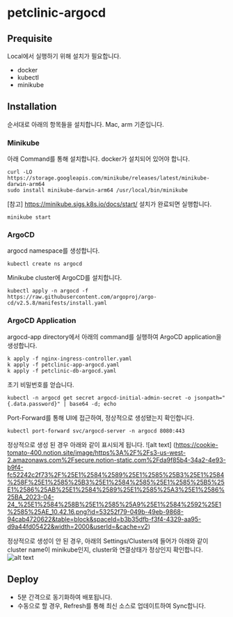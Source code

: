 # petclinic-argocd

## Prequisite
Local에서 실행하기 위해 설치가 필요합니다.
- docker
- kubectl
- minikube

## Installation
순서대로 아래의 항목들을 설치합니다. Mac, arm 기준입니다.

### Minikube
아래 Command를 통해 설치합니다. docker가 설치되어 있어야 합니다.
```shell
curl -LO https://storage.googleapis.com/minikube/releases/latest/minikube-darwin-arm64
sudo install minikube-darwin-arm64 /usr/local/bin/minikube

```
[참고] https://minikube.sigs.k8s.io/docs/start/
설치가 완료되면 실행합니다.
```shell
minikube start
```

### ArgoCD
argocd namespace를 생성합니다.
```shell
kubectl create ns argocd
```
Minikube cluster에 ArgoCD를 설치합니다.
```shell
kubectl apply -n argocd -f https://raw.githubusercontent.com/argoproj/argo-cd/v2.5.8/manifests/install.yaml
```
### ArgoCD Application
argocd-app directory에서 아래의 command를 실행하여 ArgoCD application을 생성합니다.
```shell
k apply -f nginx-ingress-controller.yaml
k apply -f petclinic-app-argocd.yaml
k apply -f petclinic-db-argocd.yaml
```
초기 비밀번호를 얻습니다.
```
kubectl -n argocd get secret argocd-initial-admin-secret -o jsonpath="{.data.password}" | base64 -d; echo
```
Port-Forward를 통해 UI에 접근하여, 정상적으로 생성됐는지 확인합니다.
```shell
kubectl port-forward svc/argocd-server -n argocd 8080:443
```
정상적으로 생성 된 경우 아래와 같이 표시되게 됩니다.
![alt text] (https://cookie-tomato-400.notion.site/image/https%3A%2F%2Fs3-us-west-2.amazonaws.com%2Fsecure.notion-static.com%2Fda9f85b4-34a2-4e93-b9f4-fc52242c2f73%2F%25E1%2584%2589%25E1%2585%25B3%25E1%2584%258F%25E1%2585%25B3%25E1%2584%2585%25E1%2585%25B5%25E1%2586%25AB%25E1%2584%2589%25E1%2585%25A3%25E1%2586%25BA_2023-04-24_%25E1%2584%258B%25E1%2585%25A9%25E1%2584%2592%25E1%2585%25AE_10.42.16.png?id=53252f79-049b-49eb-9868-94cab4720622&table=block&spaceId=b3b35dfb-f3f4-4329-aa95-d9a44fd05422&width=2000&userId=&cache=v2)

정상적으로 생성이 안 된 경우, 아래의 Settings/Clusters에 들어가 아래와 같이 cluster name이 minikube인지, cluster와 연결상태가 정상인지 확인합니다.
![alt text](https://cookie-tomato-400.notion.site/image/https%3A%2F%2Fs3-us-west-2.amazonaws.com%2Fsecure.notion-static.com%2F6aedeb57-4acf-4323-9b33-4e47eda53de3%2F%25E1%2584%2589%25E1%2585%25B3%25E1%2584%258F%25E1%2585%25B3%25E1%2584%2585%25E1%2585%25B5%25E1%2586%25AB%25E1%2584%2589%25E1%2585%25A3%25E1%2586%25BA_2023-04-24_%25E1%2584%258B%25E1%2585%25A9%25E1%2584%2592%25E1%2585%25AE_10.38.39.png?id=3ba3ab02-c2f6-48e2-bd27-b749da5968c9&table=block&spaceId=b3b35dfb-f3f4-4329-aa95-d9a44fd05422&width=2000&userId=&cache=v2)

## Deploy
- 5분 간격으로 동기화하여 배포됩니다.
- 수동으로 할 경우, Refresh를 통해 최신 소스로 업데이트하여 Sync합니다.



